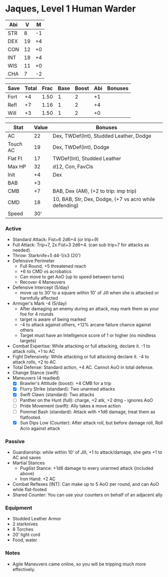 # Jaques, Level 1 Human Warder

Abi | V  | M
----|----|---
STR | 8  | -1
DEX | 19 | +4
CON | 12 | +0
INT | 18 | +4
WIS | 11 | +0
CHA |  7 | -2

Save | Total | Frac | Base | Boost | Abi | Bonuses
-----|-------|------|------|-------|-----|--------
Fort |  +4   | 1.50 |  1   |   2   | +1  |
Refl |  +7   | 1.16 |  1   |   2   | +4  |
Will |  +3   | 1.50 |  1   |   2   | +0  |

Stat    | Value         | Bonuses
--------|---------------|---------
AC      | 22            | Dex, TWDef(Int), Studded Leather, Dodge
Touch AC| 19            | Dex, TWDef(Int), Dodge
Flat Ft | 17            | TWDef(Int), Studded Leather
Max HP  | 32            | d12, Con, FavCls
Init    | +4            | Dex
BAB     | +3            |
CMB     | +7            | BAB, Dex (AM), (+2 to trip: imp trip)
CMD     | 18            | 10, BAB, Str, Dex, Dodge, (+7 vs acro while defending)
Speed   | 30'           |

### Active
* Standard Attack: Fist+6 2d6+4 (or trip+9)
* Full Attack: Trip+7, 2x Fist+3 2d6+4. (can sub trip+7 for attacks as needed)
* Throw: Starknife+5 d4-1/x3 (20')
* Defensive Perimeter
  - Full Round, +5 threatened reach
  - +6 to CMD vs acrobatics
  - Can move to get AoO (up to speed between turns)
  - Recover 4 Maneuvers
* Defensive Intercept (5/day)
  - move up to 30' to a square within 10' of Jill when she is attacked or harmfully affected
* Armiger's Mark -4 (5/day)
  - After damaging an enemy during an attack, may mark them as your foe for 4 rounds
  - target is aware of being marked
  - -4 to attack against others, +12% arcane failure chance against others
  - Target must have an Intelligence score of 1 or higher (no mindless targets)
* Combat Expertise: While attacking or full attacking, declare it. -1 to attack rolls, +1 to AC
* Fight Defensively: While attacking or full attacking declare it. -4 to attack rolls, +2 to AC
* Total Defense: Standard action, +4 AC. Cannot AoO in total defense.
* Change Stance (swift)
* Maneuvers (4 readied)
  - [x] Brawler's Attitude (boost): +4 CMB for a trip
  - [x] Flurry Strike (standard): Two unarmed attacks
  - [x] Swift Claws (standard): Two attacks
  - [ ] Panther on the Hunt (full): charge, +2 atk, +2 dmg - ignores AoO
  - [ ] Pride Movement (swift): Ally takes a move action
  - [ ] Pommel Bash (standard): Attack with +1d6 damage, treat them as flatfooted.
  - [x] Sun Dips Low (Counter): After attack roll, but before damage roll, Roll Acro against attack

### Passive
* Guardianship: while within 10' of Jill, +1 to attack/damage, she gets +1 to AC and saves
* Martial Stances
  - Pugilist Stance: +1d6 damage to every unarmed attack (included above)
  - Iron Hand: +2 AC
* Combat Reflexes (INT): Can make up to 5 AoO per round, and can AoO while flat-footed
* Shared Counter: You can use your counters on behalf of an adjacent ally

### Equipment
* Studded Leather Armor
* 2 starknives
* 8 Torches
* 20' light cord
* Food, water

### Notes
* Agile Maneuvers came online, so you will be tripping much more effectively.
